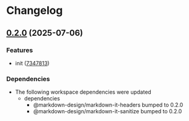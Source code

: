 # Changelog

## [0.2.0](https://github.com/ZeroOneJs/markdown-design/compare/vue-markdown-design-v0.1.1...vue-markdown-design-v0.2.0) (2025-07-06)


### Features

* init ([7347813](https://github.com/ZeroOneJs/markdown-design/commit/73478138f5096d5ce89ef64c2e95471cad7d4244))


### Dependencies

* The following workspace dependencies were updated
  * dependencies
    * @markdown-design/markdown-it-headers bumped to 0.2.0
    * @markdown-design/markdown-it-sanitize bumped to 0.2.0
